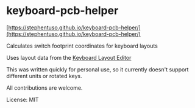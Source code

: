 # keyboard-pcb-helper

[https://stephentuso.github.io/keyboard-pcb-helper/](https://stephentuso.github.io/keyboard-pcb-helper/)

Calculates switch footprint coordinates for keyboard layouts

Uses layout data from the [Keyboard Layout Editor](http://www.keyboard-layout-editor.com/)

This was written quickly for personal use, so it currently doesn't support different units or rotated keys.

All contributions are welcome.

License: MIT
